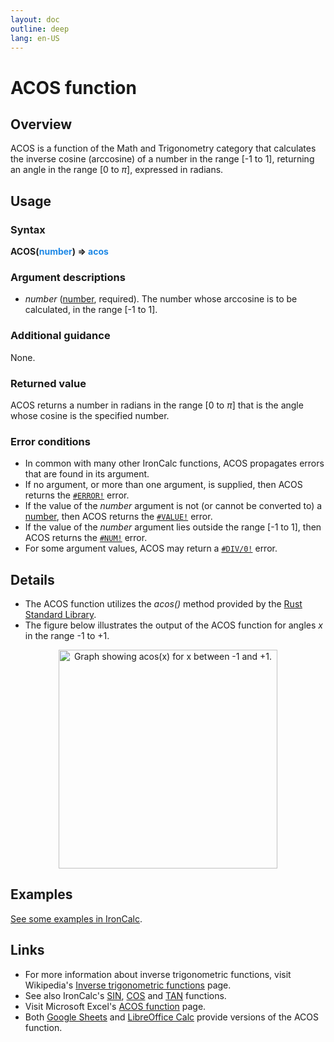 ```yaml
---
layout: doc
outline: deep
lang: en-US
---
```


# ACOS function
## Overview
ACOS is a function of the Math and Trigonometry category that calculates the inverse cosine (arccosine) of a number in the range [-1 to 1], returning an angle in the range [0 to $\pi$], expressed in radians.
## Usage
### Syntax
**ACOS(<span title="Number" style="color:#1E88E5">number</span>) => <span title="Number" style="color:#1E88E5">acos</span>**
### Argument descriptions
* *number* ([number](/features/value-types#numbers), required). The number whose arccosine is to be calculated, in the range [-1 to 1]. 
### Additional guidance
None.
### Returned value
ACOS returns a number in radians in the range [0 to $\pi$] that is the angle whose cosine is the specified number.
### Error conditions
* In common with many other IronCalc functions, ACOS propagates errors that are found in its argument.
* If no argument, or more than one argument, is supplied, then ACOS returns the [`#ERROR!`](/features/error-types.md#error) error.
* If the value of the *number* argument is not (or cannot be converted to) a [number](/features/value-types#numbers), then ACOS returns the [`#VALUE!`](/features/error-types.md#value) error.
* If the value of the *number* argument lies outside the range [-1 to 1], then ACOS returns the [`#NUM!`](/features/error-types.md#num) error.
* For some argument values, ACOS may return a [`#DIV/0!`](/features/error-types.md#div-0) error.
<!--@include: ../markdown-snippets/error-type-details.txt-->
## Details
* The ACOS function utilizes the *acos()* method provided by the [Rust Standard Library](https://doc.rust-lang.org/std/).
* The figure below illustrates the output of the ACOS function for angles $x$ in the range -1 to +1.
<center><img src="/functions/images/arccosine-curve.png" width="350" alt="Graph showing acos(x) for x between -1 and +1."></center>

## Examples
[See some examples in IronCalc](https://app.ironcalc.com/?example=acos).

## Links
* For more information about inverse trigonometric functions, visit Wikipedia's [Inverse trigonometric functions](https://en.wikipedia.org/wiki/Inverse_trigonometric_functions) page.
* See also IronCalc's [SIN](/functions/math_and_trigonometry/sin), [COS](/functions/math_and_trigonometry/cos) and [TAN](/functions/math_and_trigonometry/tan) functions.
* Visit Microsoft Excel's [ACOS function](https://support.microsoft.com/en-us/office/acos-function-cb73173f-d089-4582-afa1-76e5524b5d5b) page.
* Both [Google Sheets](https://support.google.com/docs/answer/3093461) and [LibreOffice Calc](https://wiki.documentfoundation.org/Documentation/Calc_Functions/ACOS) provide versions of the ACOS function.

